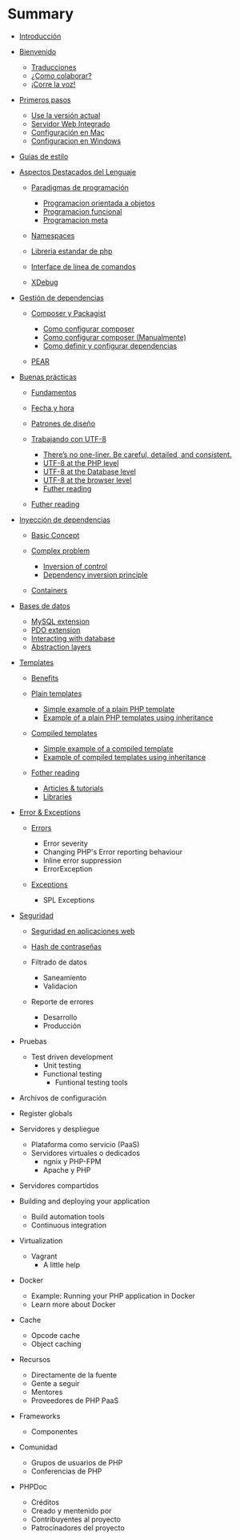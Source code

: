 # Summary

* [Introducción](README.md)
* [Bienvenido](bienvenido.md)
  * [Traducciones](traducciones.md)
  * [¿Como colaborar?](¿como-colaborar.md)
  * [¡Corre la voz!](¡corre-la-voz.md)

* [Primeros pasos](primeros-pasos.md)
  * [Use la versión actual](use-la-versión-actual.md)
  * [Servidor Web Integrado](servidor-web-integrado.md)
  * [Configuración en Mac](configuración-en-mac.md)
  * [Configuracion en Windows](configuracion-en-windows.md)

* [Guias de estilo](guias-de-estilo.md)
* [Aspectos Destacados del Lenguaje](aspectos-destacados-del-lenguaje.md)
  * [Paradigmas de programación](paradigmas-de-programación.md)
    * [Programacion orientada a objetos](programacion-orientada-a-objetos.md)
    * [Programacion funcional](programacion-funcional.md)
    * [Programacion meta](programacion-meta.md)

  * [Namespaces](namespaces.md)
  * [Libreria estandar de php](libreria-estandar-de-php.md)
  * [Interface de linea de comandos](interface-de-linea-de-comandos.md)
  * [XDebug](xdebug.md)

* [Gestión de dependencias](gestion-de-dependencias.md)
  * [Composer y Packagist](composer-y-packagist.md)
    * [Como configurar composer](como-configurar-composer.md)
    * [Como configurar composer \(Manualmente\)](como-configurar-composer-manualmente.md)
    * [Como definir y configurar dependencias](como-definir-y-configurar-dependencias.md)

  * [PEAR](pear.md)

* [Buenas prácticas](buenas-practicas.md)
  * [Fundamentos](fundamentos.md)
  * [Fecha y hora](fecha-y-hora.md)
  * [Patrones de diseño](patrones-de-diseño.md)
  * [Trabajando con UTF-8](trabajando-con-utf-8.md)
    * [There’s no one-liner. Be careful, detailed, and consistent.](theres-no-one-liner-be-careful-detailed-and-consistent.md)
    * [UTF-8 at the PHP level](utf-8-at-the-php-level.md)
    * [UTF-8 at the Database level](utf-8-at-the-database-level.md)
    * [UTF-8 at the browser level](utf-8-at-the-browser-level.md)
    * [Futher reading](futher-reading.md)

  * [Futher reading](futher-reading.md)

* [Inyección de dependencias](inyección-de-dependencias.md)
  * [Basic Concept](basic-concept.md)
  * [Complex problem](complex-problem.md)
    * [Inversion of control](inversion-of-control.md)
    * [Dependency inversion principle](dependency-inversion-principle.md)

  * [Containers](containers.md)


* [Bases de datos](bases-de-datos.md)
  * [MySQL extension](mysql-extension.md)
  * [PDO extension](pdo-extension.md)
  * [Interacting with database](interacting-with-database.md)
  * [Abstraction layers](abstraction-layers.md)


* [Templates](templates.md)
  * [Benefits](benefits.md)
  * [Plain templates](plain-templates.md)
    * [Simple example of a plain PHP template](simple-example-of-a-plain-php-template.md)
    * [Example of a plain PHP templates using inheritance](example-of-a-plain-php-templates-using-inheritance.md)

  * [Compiled templates](compiled-templates.md)
    * [Simple example of a compiled template](simple-example-of-a-compiled-template.md)
    * [Example of compiled templates using inheritance](example-of-compiled-templates-using-inheritance.md)

  * [Fother reading](fother-reading.md)
    * [Articles & tutorials](articles--tutorials.md)
    * [Libraries](libraries.md)


* [Error & Exceptions](error--exceptions.md)
  * [Errors](errors.md)
    * Error severity
    * Changing PHP's Error reporting behaviour
    * Inline error suppression
    * ErrorException

  * [Exceptions](exceptions.md)
    * SPL Exceptions


* [Seguridad](seguridad.md)
  * [Seguridad en aplicaciones web](seguridad-en-aplicaciones-web.md)
  * [Hash de contraseñas](hash-de-contraseñas.md)
  * Filtrado de datos
    * Saneamiento
    * Validacion

  * Reporte de errores
    * Desarrollo
    * Producción


* Pruebas
  * Test driven development
    * Unit testing
    * Functional testing
      * Funtional testing tools




* Archivos de configuración
* Register globals

* Servidores y despliegue
  * Plataforma como servicio \(PaaS\)
  * Servidores virtuales o dedicados
    * ngnix y PHP-FPM
    * Apache y PHP



* Servidores compartidos
* Building and deploying your application
  * Build automation tools
  * Continuous integration


* Virtualization
  * Vagrant
    * A little help



* Docker
  * Example: Running your PHP application in Docker
  * Learn more about Docker


* Cache
  * Opcode cache
  * Object caching


* Recursos
  * Directamente de la fuente
  * Gente a seguir
  * Mentores
  * Proveedores de PHP PaaS


* Frameworks
  * Componentes


* Comunidad
  * Grupos de usuarios de PHP
  * Conferencias de PHP


* PHPDoc
  * Créditos
  * Creado y mentenido por
  * Contribuyentes al proyecto
  * Patrocinadores del proyecto


